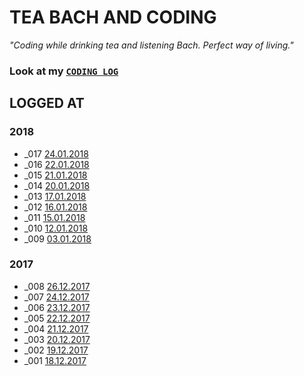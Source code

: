 # TEA BACH AND CODING 
*"Coding while drinking tea and listening Bach. Perfect way of living."*

### Look at my [`CODING LOG`](https://github.com/akto/Tea-Bach-and-Coding/blob/master/CODING-LOG.md)

## LOGGED AT
### 2018
* _017 [24.01.2018](https://github.com/akto/Tea-Bach-and-Coding/blob/master/CODING-LOG.md#24012018)
* _016 [22.01.2018](https://github.com/akto/Tea-Bach-and-Coding/blob/master/CODING-LOG.md#22012018)
* _015 [21.01.2018](https://github.com/akto/Tea-Bach-and-Coding/blob/master/CODING-LOG.md#21012018)
* _014 [20.01.2018](https://github.com/akto/Tea-Bach-and-Coding/blob/master/CODING-LOG.md#20012018)
* _013 [17.01.2018](https://github.com/akto/Tea-Bach-and-Coding/blob/master/CODING-LOG.md#17012018)
* _012 [16.01.2018](https://github.com/akto/Tea-Bach-and-Coding/blob/master/CODING-LOG.md#16012018)
* _011 [15.01.2018](https://github.com/akto/Tea-Bach-and-Coding/blob/master/CODING-LOG.md#15012018)
* _010 [12.01.2018](https://github.com/akto/Tea-Bach-and-Coding/blob/master/CODING-LOG.md#12012018)
* _009 [03.01.2018](https://github.com/akto/Tea-Bach-and-Coding/blob/master/CODING-LOG.md#03012018)
### 2017
* _008 [26.12.2017](https://github.com/akto/Tea-Bach-and-Coding/blob/master/CODING-LOG.md#26122017)
* _007 [24.12.2017](https://github.com/akto/Tea-Bach-and-Coding/blob/master/CODING-LOG.md#24122017)
* _006 [23.12.2017](https://github.com/akto/Tea-Bach-and-Coding/blob/master/CODING-LOG.md#23122017)
* _005 [22.12.2017](https://github.com/akto/Tea-Bach-and-Coding/blob/master/CODING-LOG.md#22122017)
* _004 [21.12.2017](https://github.com/akto/Tea-Bach-and-Coding/blob/master/CODING-LOG.md#21122017)
* _003 [20.12.2017](https://github.com/akto/Tea-Bach-and-Coding/blob/master/CODING-LOG.md#20122017)
* _002 [19.12.2017](https://github.com/akto/Tea-Bach-and-Coding/blob/master/CODING-LOG.md#19122017)
* _001 [18.12.2017](https://github.com/akto/Tea-Bach-and-Coding/blob/master/CODING-LOG.md#19122017)
